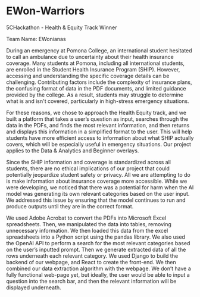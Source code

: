 # EWon-Warriors
5CHackathon - Health & Equity Track Winner

Team Name: EWonianas

During an emergency at Pomona College, an international student hesitated to call an ambulance due to uncertainty about their health insurance coverage. Many students at Pomona, including all international students, are enrolled in the Student Health Insurance Program (SHIP). However, accessing and understanding the specific coverage details can be challenging. Contributing factors include the complexity of insurance plans, the confusing format of data in the PDF documents, and limited guidance provided by the college. As a result, students may struggle to determine what is and isn't covered, particularly in high-stress emergency situations.

For these reasons, we chose to approach the Health Equity track, and we built a platform that takes a user’s question as input, searches through the data in the PDFs, and finds the most relevant information, and then returns and displays this information in a simplified format to the user. This will help students have more efficient access to information about what SHIP actually covers, which will be especially useful in emergency situations. Our project applies to the Data & Analytics and Beginner overlays.

Since the SHIP information and coverage is standardized across all students, there are no ethical implications of our project that could potentially jeopardize student safety or privacy. All we are attempting to do is make information about insurance coverage more accessible. While we were developing, we noticed that there was a potential for harm when the AI model was generating its own relevant categories based on the user input. We addressed this issue by ensuring that the model continues to run and produce outputs until they are in the correct format.

We used Adobe Acrobat to convert the PDFs into Microsoft Excel spreadsheets. Then, we manipulated the data into tables, removing unnecessary information. We then loaded this data from the excel spreadsheets into a Python script using the pandas library. We also used the OpenAI API to perform a search for the most relevant categories based on the user’s inputted prompt. Then we generate extracted data of all the rows underneath each relevant category. We used Django to build the backend of our webpage, and React to create the front-end. We then combined our data extraction algorithm with the webpage. We don’t have a fully functional web-page yet, but ideally, the user would be able to input a question into the search bar, and then the relevant information will be displayed underneath.
